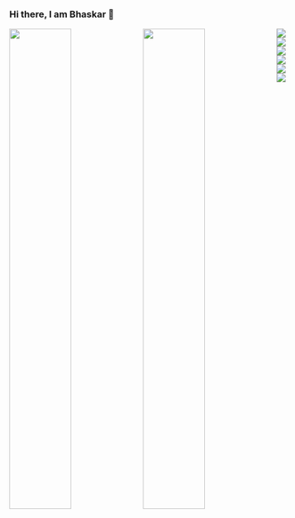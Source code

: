 ### Hi there, I am Bhaskar 👋

<img  align="left" width="47%" src="https://github-readme-stats.vercel.app/api?username=Bhaskar&show_icons=true&theme=radical" />

<img  align="left" width="47%" src="https://github-readme-stats.vercel.app/api/top-langs/?username=bhaskar345&show_icons=true&theme=radical" />

<img align="left"  src="https://img.shields.io/badge/python-3670A0?style=for-the-badge&logo=python&logoColor=ffdd54" />
 
<img align="left" src="https://img.shields.io/badge/django-%23092E20.svg?style=for-the-badge&logo=django&logoColor=white" />

<img align="left"  src="https://img.shields.io/badge/DJANGO-REST-ff1709?style=for-the-badge&logo=django&logoColor=white&color=ff1709&labelColor=gray" />

<img align="left" src="https://img.shields.io/badge/javascript-%23323330.svg?style=for-the-badge&logo=javascript&logoColor=%23F7DF1E" />

<img align="left" src="https://img.shields.io/badge/bootstrap-%23563D7C.svg?style=for-the-badge&logo=bootstrap&logoColor=white" />

<img align="left" src="https://img.shields.io/badge/react-%2320232a.svg?style=for-the-badge&logo=react&logoColor=%2361DAFB" />
